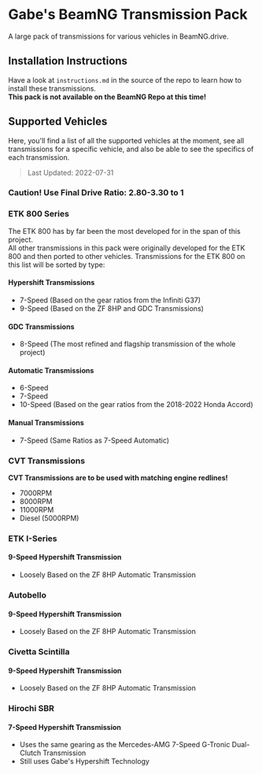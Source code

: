 # Gabe's BeamNG Transmission Pack
A large pack of transmissions for various vehicles in BeamNG.drive.

## Installation Instructions
Have a look at `instructions.md` in the source of the repo to learn how to install these transmissions.  
**This pack is not available on the BeamNG Repo at this time!**

## Supported Vehicles
Here, you'll find a list of all the supported vehicles at the moment, see all transmissions for a specific vehicle, and also be able to see the specifics of each transmission.
> Last Updated: 2022-07-31

### Caution! Use **Final Drive Ratio: 2.80-3.30 to 1**
### ETK 800 Series
The ETK 800 has by far been the most developed for in the span of this project.  
All other transmissions in this pack were originally developed for the ETK 800 and then ported to other vehicles.
Transmissions for the ETK 800 on this list will be sorted by type:  

#### Hypershift Transmissions
- 7-Speed (Based on the gear ratios from the Infiniti G37)
- 9-Speed (Based on the ZF 8HP and GDC Transmissions)
#### GDC Transmissions
- 8-Speed (The most refined and flagship transmission of the whole project)

#### Automatic Transmissions
- 6-Speed
- 7-Speed
- 10-Speed (Based on the gear ratios from the 2018-2022 Honda Accord)

#### Manual Transmissions
- 7-Speed (Same Ratios as 7-Speed Automatic)

### CVT Transmissions
**CVT Transmissions are to be used with matching engine redlines!**
- 7000RPM
- 8000RPM
- 11000RPM
- Diesel (5000RPM)

### ETK I-Series
#### 9-Speed Hypershift Transmission
- Loosely Based on the ZF 8HP Automatic Transmission

### Autobello
#### 9-Speed Hypershift Transmission
- Loosely Based on the ZF 8HP Automatic Transmission

### Civetta Scintilla
#### 9-Speed Hypershift Transmission
- Loosely Based on the ZF 8HP Automatic Transmission

### Hirochi SBR
#### 7-Speed Hypershift Transmission
- Uses the same gearing as the Mercedes-AMG 7-Speed G-Tronic Dual-Clutch Transmission
- Still uses Gabe's Hypershift Technology


